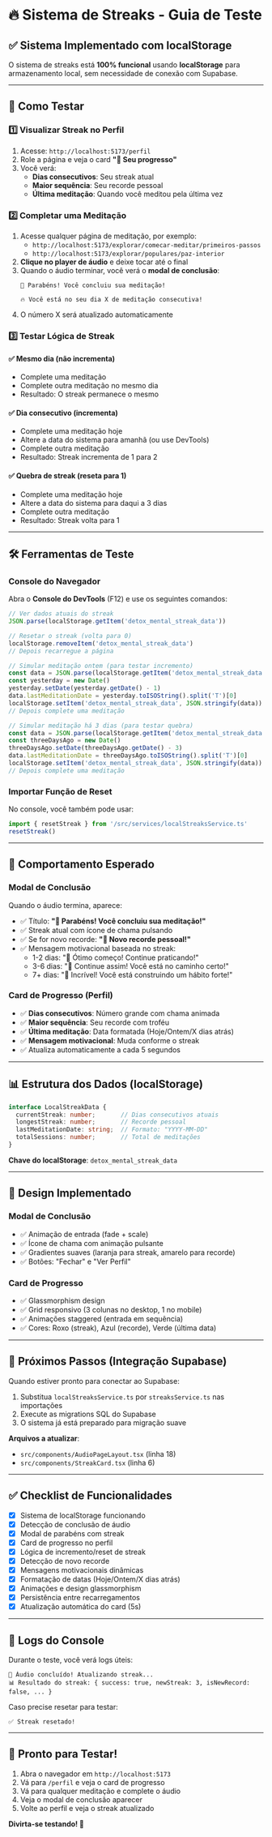 # 🔥 Sistema de Streaks - Guia de Teste

## ✅ Sistema Implementado com localStorage

O sistema de streaks está **100% funcional** usando **localStorage** para armazenamento local, sem necessidade de conexão com Supabase.

---

## 📍 Como Testar

### 1️⃣ **Visualizar Streak no Perfil**
1. Acesse: `http://localhost:5173/perfil`
2. Role a página e veja o card **"🌿 Seu progresso"**
3. Você verá:
   - **Dias consecutivos**: Seu streak atual
   - **Maior sequência**: Seu recorde pessoal
   - **Última meditação**: Quando você meditou pela última vez

### 2️⃣ **Completar uma Meditação**
1. Acesse qualquer página de meditação, por exemplo:
   - `http://localhost:5173/explorar/comecar-meditar/primeiros-passos`
   - `http://localhost:5173/explorar/populares/paz-interior`
2. **Clique no player de áudio** e deixe tocar até o final
3. Quando o áudio terminar, você verá o **modal de conclusão**:
   ```
   🎉 Parabéns! Você concluiu sua meditação!

   🔥 Você está no seu dia X de meditação consecutiva!
   ```
4. O número X será atualizado automaticamente

### 3️⃣ **Testar Lógica de Streak**

#### ✅ **Mesmo dia (não incrementa)**
- Complete uma meditação
- Complete outra meditação no mesmo dia
- Resultado: O streak permanece o mesmo

#### ✅ **Dia consecutivo (incrementa)**
- Complete uma meditação hoje
- Altere a data do sistema para amanhã (ou use DevTools)
- Complete outra meditação
- Resultado: Streak incrementa de 1 para 2

#### ✅ **Quebra de streak (reseta para 1)**
- Complete uma meditação hoje
- Altere a data do sistema para daqui a 3 dias
- Complete outra meditação
- Resultado: Streak volta para 1

---

## 🛠️ Ferramentas de Teste

### Console do Navegador

Abra o **Console do DevTools** (F12) e use os seguintes comandos:

```javascript
// Ver dados atuais do streak
JSON.parse(localStorage.getItem('detox_mental_streak_data'))

// Resetar o streak (volta para 0)
localStorage.removeItem('detox_mental_streak_data')
// Depois recarregue a página

// Simular meditação ontem (para testar incremento)
const data = JSON.parse(localStorage.getItem('detox_mental_streak_data'))
const yesterday = new Date()
yesterday.setDate(yesterday.getDate() - 1)
data.lastMeditationDate = yesterday.toISOString().split('T')[0]
localStorage.setItem('detox_mental_streak_data', JSON.stringify(data))
// Depois complete uma meditação

// Simular meditação há 3 dias (para testar quebra)
const data = JSON.parse(localStorage.getItem('detox_mental_streak_data'))
const threeDaysAgo = new Date()
threeDaysAgo.setDate(threeDaysAgo.getDate() - 3)
data.lastMeditationDate = threeDaysAgo.toISOString().split('T')[0]
localStorage.setItem('detox_mental_streak_data', JSON.stringify(data))
// Depois complete uma meditação
```

### Importar Função de Reset

No console, você também pode usar:

```javascript
import { resetStreak } from '/src/services/localStreaksService.ts'
resetStreak()
```

---

## 🎯 Comportamento Esperado

### Modal de Conclusão
Quando o áudio termina, aparece:
- ✅ Título: **"🎉 Parabéns! Você concluiu sua meditação!"**
- ✅ Streak atual com ícone de chama pulsando
- ✅ Se for novo recorde: **"🎉 Novo recorde pessoal!"**
- ✅ Mensagem motivacional baseada no streak:
  - 1-2 dias: "🌱 Ótimo começo! Continue praticando!"
  - 3-6 dias: "💪 Continue assim! Você está no caminho certo!"
  - 7+ dias: "🎉 Incrível! Você está construindo um hábito forte!"

### Card de Progresso (Perfil)
- ✅ **Dias consecutivos**: Número grande com chama animada
- ✅ **Maior sequência**: Seu recorde com troféu
- ✅ **Última meditação**: Data formatada (Hoje/Ontem/X dias atrás)
- ✅ **Mensagem motivacional**: Muda conforme o streak
- ✅ Atualiza automaticamente a cada 5 segundos

---

## 📊 Estrutura dos Dados (localStorage)

```typescript
interface LocalStreakData {
  currentStreak: number;       // Dias consecutivos atuais
  longestStreak: number;       // Recorde pessoal
  lastMeditationDate: string;  // Formato: "YYYY-MM-DD"
  totalSessions: number;       // Total de meditações
}
```

**Chave do localStorage**: `detox_mental_streak_data`

---

## 🎨 Design Implementado

### Modal de Conclusão
- ✅ Animação de entrada (fade + scale)
- ✅ Ícone de chama com animação pulsante
- ✅ Gradientes suaves (laranja para streak, amarelo para recorde)
- ✅ Botões: "Fechar" e "Ver Perfil"

### Card de Progresso
- ✅ Glassmorphism design
- ✅ Grid responsivo (3 colunas no desktop, 1 no mobile)
- ✅ Animações staggered (entrada em sequência)
- ✅ Cores: Roxo (streak), Azul (recorde), Verde (última data)

---

## 🚀 Próximos Passos (Integração Supabase)

Quando estiver pronto para conectar ao Supabase:

1. Substitua `localStreaksService.ts` por `streaksService.ts` nas importações
2. Execute as migrations SQL do Supabase
3. O sistema já está preparado para migração suave

**Arquivos a atualizar**:
- `src/components/AudioPageLayout.tsx` (linha 18)
- `src/components/StreakCard.tsx` (linha 6)

---

## ✅ Checklist de Funcionalidades

- [x] Sistema de localStorage funcionando
- [x] Detecção de conclusão de áudio
- [x] Modal de parabéns com streak
- [x] Card de progresso no perfil
- [x] Lógica de incremento/reset de streak
- [x] Detecção de novo recorde
- [x] Mensagens motivacionais dinâmicas
- [x] Formatação de datas (Hoje/Ontem/X dias atrás)
- [x] Animações e design glassmorphism
- [x] Persistência entre recarregamentos
- [x] Atualização automática do card (5s)

---

## 📝 Logs do Console

Durante o teste, você verá logs úteis:

```
🎵 Áudio concluído! Atualizando streak...
📊 Resultado do streak: { success: true, newStreak: 3, isNewRecord: false, ... }
```

Caso precise resetar para testar:
```
✅ Streak resetado!
```

---

## 🎉 Pronto para Testar!

1. Abra o navegador em `http://localhost:5173`
2. Vá para `/perfil` e veja o card de progresso
3. Vá para qualquer meditação e complete o áudio
4. Veja o modal de conclusão aparecer
5. Volte ao perfil e veja o streak atualizado

**Divirta-se testando! 🚀**
